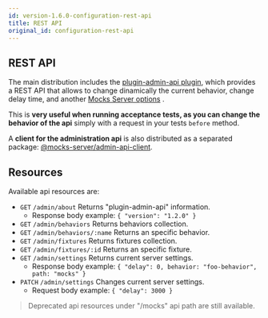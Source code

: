 ```yaml
---
id: version-1.6.0-configuration-rest-api
title: REST API
original_id: configuration-rest-api
---
```


## REST API

The main distribution includes the [plugin-admin-api plugin](https://www.npmjs.com/package/@mocks-server/plugin-admin-api), which provides a REST API that allows to change dinamically the current behavior, change delay time, and another [Mocks Server options](configuration-options.md) .

This is __very useful when running acceptance tests, as you can change the behavior of the api__ simply with a request in your tests `before` method.

A __client for the administration api__ is also distributed as a separated package: [@mocks-server/admin-api-client](https://www.npmjs.com/package/@mocks-server/admin-api-client).

## Resources

Available api resources are:

* `GET` `/admin/about` Returns "plugin-admin-api" information.
  * Response body example: `{ "version": "1.2.0" }`
* `GET` `/admin/behaviors` Returns behaviors collection.
* `GET` `/admin/behaviors/:name` Returns an specific behavior.
* `GET` `/admin/fixtures` Returns fixtures collection.
* `GET` `/admin/fixtures/:id` Returns an specific fixture.
* `GET` `/admin/settings` Returns current server settings.
  * Response body example: `{ "delay": 0, behavior: "foo-behavior", path: "mocks" }`
* `PATCH` `/admin/settings` Changes current server settings.
  * Request body example: `{ "delay": 3000 }`

> Deprecated api resources under "/mocks" api path are still available.
